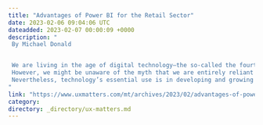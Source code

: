 ```yaml
---
title: "Advantages of Power BI for the Retail Sector"
date: 2023-02-06 09:04:06 UTC
dateadded: 2023-02-07 00:00:09 +0000
description: "
 By Michael Donald 


 We are living in the age of digital technology—the so-called the fourth revolution of human beings on this planet. Digital technology is now at the core of solving individual, organizational, and governmental problems. 
 However, we might be unaware of the myth that we are entirely reliant on technology today. Technologies and innovations are now everywhere—from ordering food from our favorite restaurants to booking cabs to pick us up and drop us off at our destination; from getting up in the morning to the sound of an alarm on our phone to going to bed and surfing the Internet. 
 Nevertheless, technology’s essential use is in developing and growing businesses—critically, businesses in the retail sector and small-scale enterprises. Running such a business becomes more satisfying, rewarding, and worthwhile through the appropriate use of business-intelligence (BI) software. Thus, around 54% of business enterprises have confirmed that technologies such as Power BI are the most critical, essential tools to inform the strategy for their current and future projects. Read More 
"
link: "https://www.uxmatters.com/mt/archives/2023/02/advantages-of-power-bi-for-the-retail-sector.php"
category:
directory: _directory/ux-matters.md
---
```

